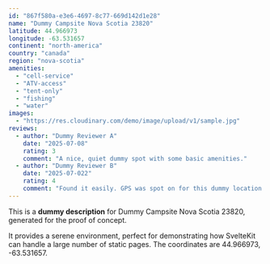 ```yaml
---
id: "867f580a-e3e6-4697-8c77-669d142d1e28"
name: "Dummy Campsite Nova Scotia 23820"
latitude: 44.966973
longitude: -63.531657
continent: "north-america"
country: "canada"
region: "nova-scotia"
amenities:
  - "cell-service"
  - "ATV-access"
  - "tent-only"
  - "fishing"
  - "water"
images:
  - "https://res.cloudinary.com/demo/image/upload/v1/sample.jpg"
reviews:
  - author: "Dummy Reviewer A"
    date: "2025-07-08"
    rating: 3
    comment: "A nice, quiet dummy spot with some basic amenities."
  - author: "Dummy Reviewer B"
    date: "2025-07-022"
    rating: 4
    comment: "Found it easily. GPS was spot on for this dummy location."
---
```


This is a **dummy description** for Dummy Campsite Nova Scotia 23820, generated for the proof of concept.

It provides a serene environment, perfect for demonstrating how SvelteKit can handle a large number of static pages. The coordinates are 44.966973, -63.531657.

